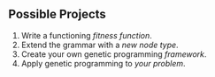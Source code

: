 ## Possible Projects

1. Write a functioning _fitness function_.
2. Extend the grammar with a _new node type_.
3. Create your own genetic programming _framework_.
4. Apply genetic programming to _your problem_.
